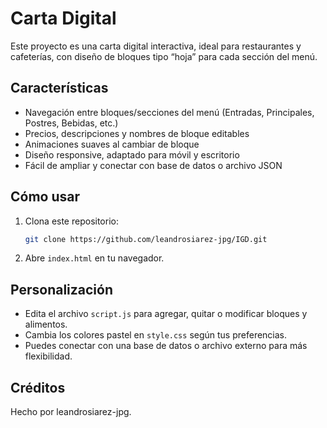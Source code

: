# Carta Digital

Este proyecto es una carta digital interactiva, ideal para restaurantes y cafeterías, con diseño de bloques tipo “hoja” para cada sección del menú.

## Características

- Navegación entre bloques/secciones del menú (Entradas, Principales, Postres, Bebidas, etc.)
- Precios, descripciones y nombres de bloque editables
- Animaciones suaves al cambiar de bloque
- Diseño responsive, adaptado para móvil y escritorio
- Fácil de ampliar y conectar con base de datos o archivo JSON

## Cómo usar

1. Clona este repositorio:
   ```sh
   git clone https://github.com/leandrosiarez-jpg/IGD.git
   ```
2. Abre `index.html` en tu navegador.

## Personalización

- Edita el archivo `script.js` para agregar, quitar o modificar bloques y alimentos.
- Cambia los colores pastel en `style.css` según tus preferencias.
- Puedes conectar con una base de datos o archivo externo para más flexibilidad.

## Créditos

Hecho por leandrosiarez-jpg.
